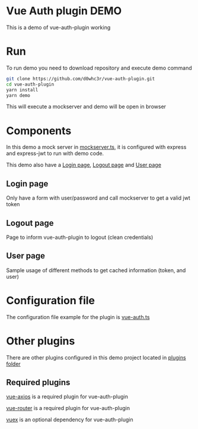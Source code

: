# Vue Auth plugin DEMO

This is a demo of vue-auth-plugin working

# Run

To run demo you need to download repository and execute demo command

```bash
git clone https://github.com/d0whc3r/vue-auth-plugin.git
cd vue-auth-plugin
yarn install
yarn demo
```

This will execute a mockserver and demo will be open in browser

# Components

In this demo a mock server in [mockserver.ts](./mockserver.ts), it is configured with express and express-jwt to run with demo code.

This demo also have a [Login page](./Login.vue), [Logout page](./Logout.vue) and [User page](./User.vue)

## Login page

Only have a form with user/password and call mockserver to get a valid jwt token

## Logout page

Page to inform vue-auth-plugin to logout (clean credentials)

## User page

Sample usage of different methods to get cached information (token, and user)

# Configuration file

The configuration file example for the plugin is [vue-auth.ts](./plugins/vue-auth.ts)

# Other plugins

There are other plugins configured in this demo project located in [plugins folder](./plugins)

## Required plugins

[vue-axios](./plugins/vue-axios.ts) is a required plugin for vue-auth-plugin

[vue-router](./plugins/vue-router.ts) is a required plugin for vue-auth-plugin

[vuex](./plugins/vuex.ts) is an optional dependency for vue-auth-plugin  
